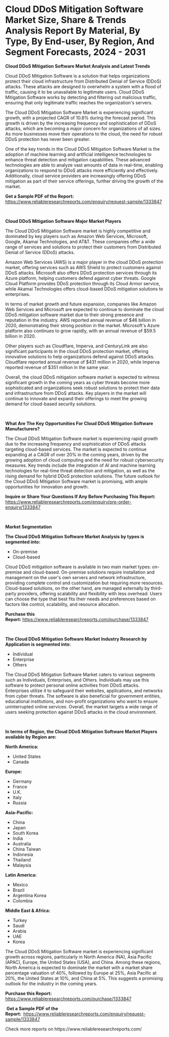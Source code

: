 <p><h1>Cloud DDoS Mitigation Software Market Size, Share & Trends Analysis Report By Material, By Type, By End-user, By Region, And Segment Forecasts, 2024 - 2031</h1></p><p><strong>Cloud DDoS Mitigation Software Market Analysis and Latest Trends</strong></p>
<p><p>Cloud DDoS Mitigation Software is a solution that helps organizations protect their cloud infrastructure from Distributed Denial of Service (DDoS) attacks. These attacks are designed to overwhelm a system with a flood of traffic, causing it to be unavailable to legitimate users. Cloud DDoS Mitigation Software works by detecting and filtering out malicious traffic, ensuring that only legitimate traffic reaches the organization's servers.</p><p>The Cloud DDoS Mitigation Software Market is experiencing significant growth, with a projected CAGR of 10.8% during the forecast period. This growth is driven by the increasing frequency and sophistication of DDoS attacks, which are becoming a major concern for organizations of all sizes. As more businesses move their operations to the cloud, the need for robust DDoS protection has never been greater.</p><p>One of the key trends in the Cloud DDoS Mitigation Software Market is the adoption of machine learning and artificial intelligence technologies to enhance threat detection and mitigation capabilities. These advanced technologies are able to analyze vast amounts of data in real-time, enabling organizations to respond to DDoS attacks more efficiently and effectively. Additionally, cloud service providers are increasingly offering DDoS mitigation as part of their service offerings, further driving the growth of the market.</p></p>
<p><strong>Get a Sample PDF of the Report:&nbsp;</strong> <a href="https://www.reliableresearchreports.com/enquiry/request-sample/1333847">https://www.reliableresearchreports.com/enquiry/request-sample/1333847</a></p>
<p>&nbsp;</p>
<p><strong>Cloud DDoS Mitigation Software Major Market Players</strong></p>
<p><p>The Cloud DDoS Mitigation Software market is highly competitive and dominated by key players such as Amazon Web Services, Microsoft, Google, Akamai Technologies, and AT&T. These companies offer a wide range of services and solutions to protect their customers from Distributed Denial of Service (DDoS) attacks.</p><p>Amazon Web Services (AWS) is a major player in the cloud DDoS protection market, offering services such as AWS Shield to protect customers against DDoS attacks. Microsoft also offers DDoS protection services through its Azure platform, helping customers defend against cyber threats. Google Cloud Platform provides DDoS protection through its Cloud Armor service, while Akamai Technologies offers cloud-based DDoS mitigation solutions to enterprises.</p><p>In terms of market growth and future expansion, companies like Amazon Web Services and Microsoft are expected to continue to dominate the cloud DDoS mitigation software market due to their strong presence and reputation in the industry. AWS reported annual revenue of $46 billion in 2020, demonstrating their strong position in the market. Microsoft's Azure platform also continues to grow rapidly, with an annual revenue of $59.5 billion in 2020.</p><p>Other players such as Cloudflare, Imperva, and CenturyLink are also significant participants in the cloud DDoS protection market, offering innovative solutions to help organizations defend against DDoS attacks. Cloudflare reported annual revenue of $431 million in 2020, while Imperva reported revenue of $351 million in the same year.</p><p>Overall, the cloud DDoS mitigation software market is expected to witness significant growth in the coming years as cyber threats become more sophisticated and organizations seek robust solutions to protect their data and infrastructure from DDoS attacks. Key players in the market will continue to innovate and expand their offerings to meet the growing demand for cloud-based security solutions.</p></p>
<p>&nbsp;</p>
<p><strong>What Are The Key Opportunities For Cloud DDoS Mitigation Software Manufacturers?</strong></p>
<p><p>The Cloud DDoS Mitigation Software market is experiencing rapid growth due to the increasing frequency and sophistication of DDoS attacks targeting cloud-based services. The market is expected to continue expanding at a CAGR of over 20% in the coming years, driven by the growing adoption of cloud computing and the need for robust cybersecurity measures. Key trends include the integration of AI and machine learning technologies for real-time threat detection and mitigation, as well as the rising demand for hybrid DDoS protection solutions. The future outlook for the Cloud DDoS Mitigation Software market is promising, with ample opportunities for innovation and growth.</p></p>
<p><strong>Inquire or Share Your Questions If Any Before Purchasing This Report:</strong> <a href="https://www.reliableresearchreports.com/enquiry/pre-order-enquiry/1333847">https://www.reliableresearchreports.com/enquiry/pre-order-enquiry/1333847</a></p>
<p>&nbsp;</p>
<p><strong>Market Segmentation</strong></p>
<p><strong>The Cloud DDoS Mitigation Software Market Analysis by types is segmented into:</strong></p>
<p><ul><li>On-premise</li><li>Cloud-based</li></ul></p>
<p><p>Cloud DDoS mitigation software is available in two main market types: on-premise and cloud-based. On-premise solutions require installation and management on the user's own servers and network infrastructure, providing complete control and customization but requiring more resources. Cloud-based solutions, on the other hand, are managed externally by third-party providers, offering scalability and flexibility with less overhead. Users can choose the type that best fits their needs and preferences based on factors like control, scalability, and resource allocation.</p></p>
<p><strong>Purchase this Report:&nbsp;</strong><a href="https://www.reliableresearchreports.com/purchase/1333847">https://www.reliableresearchreports.com/purchase/1333847</a></p>
<p>&nbsp;</p>
<p><strong>The Cloud DDoS Mitigation Software Market Industry Research by Application is segmented into:</strong></p>
<p><ul><li>Individual</li><li>Enterprise</li><li>Others</li></ul></p>
<p><p>The Cloud DDoS Mitigation Software Market caters to various segments such as Individuals, Enterprises, and Others. Individuals may use this software to protect personal online activities from DDoS attacks. Enterprises utilize it to safeguard their websites, applications, and networks from cyber threats. The software is also beneficial for government entities, educational institutions, and non-profit organizations who want to ensure uninterrupted online services. Overall, the market targets a wide range of users seeking protection against DDoS attacks in the cloud environment.</p></p>
<p>&nbsp;</p>
<p><strong>In terms of Region, the Cloud DDoS Mitigation Software Market Players available by Region are:</strong></p>
<p>
    <p> <strong> North America: </strong>
        <ul>
            <li>United States</li>
            <li>Canada</li>
        </ul>
        </p> 
    <p> <strong> Europe: </strong>
        <ul>
            <li>Germany</li>
            <li>France</li>
            <li>U.K.</li>
            <li>Italy</li>
            <li>Russia</li>
        </ul>
        </p> 
    <p> <strong> Asia-Pacific: </strong>
        <ul>
            <li>China</li>
            <li>Japan</li>
            <li>South Korea</li>
            <li>India</li>
            <li>Australia</li>
            <li>China Taiwan</li>
            <li>Indonesia</li>
            <li>Thailand</li>
            <li>Malaysia</li>
        </ul>
        </p> 
    <p> <strong> Latin America: </strong>
        <ul>
            <li>Mexico</li>
            <li>Brazil</li>
            <li>Argentina Korea</li>
            <li>Colombia</li>
        </ul>
        </p> 
    <p> <strong> Middle East & Africa: </strong>
        <ul>
            <li>Turkey</li>
            <li>Saudi</li>
            <li>Arabia</li>
            <li>UAE</li>
            <li>Korea</li>
        </ul>
    </p>
    </p>
<p><p>The Cloud DDoS Mitigation Software market is experiencing significant growth across regions, particularly in North America (NA), Asia Pacific (APAC), Europe, the United States (USA), and China. Among these regions, North America is expected to dominate the market with a market share percentage valuation of 40%, followed by Europe at 25%, Asia Pacific at 20%, the United States at 10%, and China at 5%. This suggests a promising outlook for the industry in the coming years.</p></p>
<p><strong>Purchase this Report: </strong><a href="https://www.reliableresearchreports.com/purchase/1333847">https://www.reliableresearchreports.com/purchase/1333847</a></p>
<p>&nbsp;<strong>Get a Sample PDF of the Report:&nbsp;&nbsp;</strong><a href="https://www.reliableresearchreports.com/enquiry/request-sample/1333847">https://www.reliableresearchreports.com/enquiry/request-sample/1333847</a></p>
<p><strong></strong></p>
<p>Check more reports on https://www.reliableresearchreports.com/</p>
